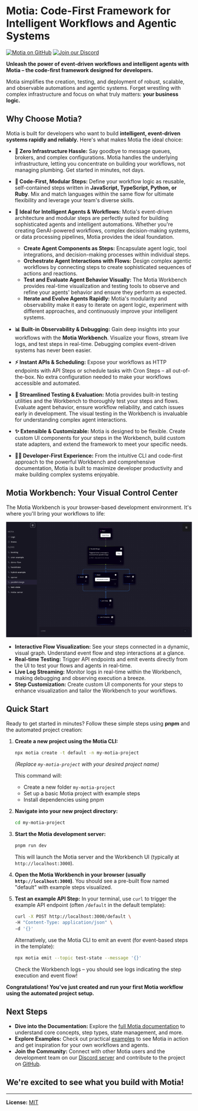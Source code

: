 # Motia: Code-First Framework for Intelligent Workflows and Agentic Systems

[![Motia on GitHub](https://img.shields.io/github/stars/MotiaDev/motia?style=social)](https://github.com/MotiaDev/motia) [![Join our Discord](https://img.shields.io/discord/1322278831184281721?label=Discord&logo=discord&logoColor=white)](https://discord.gg/sXbs97D8)

**Unleash the power of event-driven workflows and intelligent agents with Motia – the code-first framework designed for developers.**

Motia simplifies the creation, testing, and deployment of robust, scalable, and observable automations and agentic systems. Forget wrestling with complex infrastructure and focus on what truly matters: **your business logic.**

## Why Choose Motia?

Motia is built for developers who want to build **intelligent, event-driven systems rapidly and reliably.** Here's what makes Motia the ideal choice:

*   **🚀 Zero Infrastructure Hassle:** Say goodbye to message queues, brokers, and complex configurations. Motia handles the underlying infrastructure, letting you concentrate on building your workflows, not managing plumbing. Get started in minutes, not days.

*   **🧩 Code-First, Modular Steps:** Define your workflow logic as reusable, self-contained steps written in **JavaScript, TypeScript, Python, or Ruby**. Mix and match languages within the same flow for ultimate flexibility and leverage your team's diverse skills.

*   **🧠 Ideal for Intelligent Agents & Workflows:** Motia's event-driven architecture and modular steps are perfectly suited for building sophisticated agents and intelligent automations.  Whether you're creating GenAI-powered workflows, complex decision-making systems, or data processing pipelines, Motia provides the ideal foundation.

    *   **Create Agent Components as Steps:**  Encapsulate agent logic, tool integrations, and decision-making processes within individual steps.
    *   **Orchestrate Agent Interactions with Flows:**  Design complex agentic workflows by connecting steps to create sophisticated sequences of actions and reactions.
    *   **Test and Evaluate Agent Behavior Visually:**  The Motia Workbench provides real-time visualization and testing tools to observe and refine your agents' behavior and ensure they perform as expected.
    *   **Iterate and Evolve Agents Rapidly:** Motia's modularity and observability make it easy to iterate on agent logic, experiment with different approaches, and continuously improve your intelligent systems.

*   **📊 Built-in Observability & Debugging:**  Gain deep insights into your workflows with the **Motia Workbench**. Visualize your flows, stream live logs, and test steps in real-time. Debugging complex event-driven systems has never been easier.

*   **⚡️ Instant APIs & Scheduling:** Expose your workflows as HTTP endpoints with API Steps or schedule tasks with Cron Steps – all out-of-the-box. No extra configuration needed to make your workflows accessible and automated.

*   **🧪 Streamlined Testing & Evaluation:** Motia provides built-in testing utilities and the Workbench to thoroughly test your steps and flows.  Evaluate agent behavior, ensure workflow reliability, and catch issues early in development.  The visual testing in the Workbench is invaluable for understanding complex agent interactions.

*   **✨ Extensible & Customizable:** Motia is designed to be flexible. Create custom UI components for your steps in the Workbench, build custom state adapters, and extend the framework to meet your specific needs.

*   **🧑‍💻 Developer-First Experience:**  From the intuitive CLI and code-first approach to the powerful Workbench and comprehensive documentation, Motia is built to maximize developer productivity and make building complex systems enjoyable.

## Motia Workbench: Your Visual Control Center

The Motia Workbench is your browser-based development environment. It's where you'll bring your workflows to life:

![Motia Workbench Interface](./assets/workbench-example.png)

*   **Interactive Flow Visualization:** See your steps connected in a dynamic, visual graph. Understand event flow and step interactions at a glance.
*   **Real-time Testing:** Trigger API endpoints and emit events directly from the UI to test your flows and agents in real-time.
*   **Live Log Streaming:**  Monitor logs in real-time within the Workbench, making debugging and observing execution a breeze.
*   **Step Customization:**  Create custom UI components for your steps to enhance visualization and tailor the Workbench to your workflows.

## Quick Start

Ready to get started in minutes? Follow these simple steps using **pnpm** and the automated project creation:

1.  **Create a new project using the Motia CLI:**

    ```bash
    npx motia create -t default -n my-motia-project
    ```
    *(Replace `my-motia-project` with your desired project name)*

    This command will:
    * Create a new folder `my-motia-project`
    * Set up a basic Motia project with example steps
    * Install dependencies using pnpm

2.  **Navigate into your new project directory:**

    ```bash
    cd my-motia-project
    ```

3.  **Start the Motia development server:**

    ```bash
    pnpm run dev
    ```

    This will launch the Motia server and the Workbench UI (typically at `http://localhost:3000`).

4.  **Open the Motia Workbench in your browser (usually `http://localhost:3000`)**. You should see a pre-built flow named "default" with example steps visualized.

5.  **Test an example API Step:** In your terminal, use `curl` to trigger the example API endpoint (often `/default` in the default template):

    ```bash
    curl -X POST http://localhost:3000/default \
    -H "Content-Type: application/json" \
    -d '{}'
    ```

    Alternatively, use the Motia CLI to emit an event (for event-based steps in the template):

    ```bash
    npx motia emit --topic test-state --message '{}'
    ```

    Check the Workbench logs – you should see logs indicating the step execution and event flow!

**Congratulations! You've just created and run your first Motia workflow using the automated project setup.**

## Next Steps

*   **Dive into the Documentation:** Explore the [full Motia documentation](/docs) to understand core concepts, step types, state management, and more.
*   **Explore Examples:** Check out practical [examples](/docs/examples) to see Motia in action and get inspiration for your own workflows and agents.
*   **Join the Community:** Connect with other Motia users and the development team on our [Discord server](https://discord.gg/sXbs97D8) and contribute to the project on [GitHub](https://github.com/MotiaDev/motia).

## We're excited to see what you build with Motia!

---

**License:** [MIT](LICENSE)
